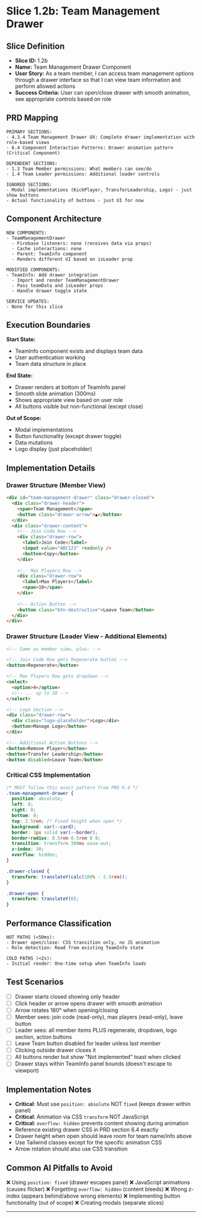 # Slice 1.2b: Team Management Drawer

## Slice Definition
- **Slice ID:** 1.2b
- **Name:** Team Management Drawer Component
- **User Story:** As a team member, I can access team management options through a drawer interface so that I can view team information and perform allowed actions
- **Success Criteria:** User can open/close drawer with smooth animation, see appropriate controls based on role

## PRD Mapping
```
PRIMARY SECTIONS:
- 4.3.4 Team Management Drawer UX: Complete drawer implementation with role-based views
- 6.4 Component Interaction Patterns: Drawer animation pattern (Critical Component)

DEPENDENT SECTIONS:
- 1.3 Team Member permissions: What members can see/do
- 1.4 Team Leader permissions: Additional leader controls

IGNORED SECTIONS:
- Modal implementations (KickPlayer, TransferLeadership, Logo) - just show buttons
- Actual functionality of buttons - just UI for now
```

## Component Architecture
```
NEW COMPONENTS:
- TeamManagementDrawer
  - Firebase listeners: none (receives data via props)
  - Cache interactions: none
  - Parent: TeamInfo component
  - Renders different UI based on isLeader prop

MODIFIED COMPONENTS:
- TeamInfo: Add drawer integration
  - Import and render TeamManagementDrawer
  - Pass teamData and isLeader props
  - Handle drawer toggle state

SERVICE UPDATES:
- None for this slice
```

## Execution Boundaries
**Start State:** 
- TeamInfo component exists and displays team data
- User authentication working
- Team data structure in place

**End State:**
- Drawer renders at bottom of TeamInfo panel
- Smooth slide animation (300ms)
- Shows appropriate view based on user role
- All buttons visible but non-functional (except close)

**Out of Scope:**
- Modal implementations
- Button functionality (except drawer toggle)
- Data mutations
- Logo display (just placeholder)

## Implementation Details

### Drawer Structure (Member View)
```html
<div id="team-management-drawer" class="drawer-closed">
  <div class="drawer-header">
    <span>Team Management</span>
    <button class="drawer-arrow">▲</button>
  </div>
  <div class="drawer-content">
    <!-- Join Code Row -->
    <div class="drawer-row">
      <label>Join Code</label>
      <input value="ABC123" readonly />
      <button>Copy</button>
    </div>
    
    <!-- Max Players Row -->
    <div class="drawer-row">
      <label>Max Players</label>
      <span>10</span>
    </div>
    
    <!-- Action Button -->
    <button class="btn-destructive">Leave Team</button>
  </div>
</div>
```

### Drawer Structure (Leader View - Additional Elements)
```html
<!-- Same as member view, plus: -->

<!-- Join Code Row gets Regenerate button -->
<button>Regenerate</button>

<!-- Max Players Row gets dropdown -->
<select>
  <option>4</option>
  <!-- ... up to 20 -->
</select>

<!-- Logo Section -->
<div class="drawer-row">
  <div class="logo-placeholder">Logo</div>
  <button>Manage Logo</button>
</div>

<!-- Additional Action Buttons -->
<button>Remove Player</button>
<button>Transfer Leadership</button>
<button disabled>Leave Team</button>
```

### Critical CSS Implementation
```css
/* MUST follow this exact pattern from PRD 6.4 */
.team-management-drawer {
  position: absolute;
  left: 0;
  right: 0;
  bottom: 0;
  top: 2.5rem; /* Fixed height when open */
  background: var(--card);
  border: 1px solid var(--border);
  border-radius: 0.5rem 0.5rem 0 0;
  transition: transform 300ms ease-out;
  z-index: 30;
  overflow: hidden;
}

.drawer-closed {
  transform: translateY(calc(100% - 2.5rem));
}

.drawer-open {
  transform: translateY(0);
}
```

## Performance Classification
```
HOT PATHS (<50ms):
- Drawer open/close: CSS transition only, no JS animation
- Role detection: Read from existing TeamInfo state

COLD PATHS (<2s):
- Initial render: One-time setup when TeamInfo loads
```

## Test Scenarios
- [ ] Drawer starts closed showing only header
- [ ] Click header or arrow opens drawer with smooth animation
- [ ] Arrow rotates 180° when opening/closing
- [ ] Member sees: join code (read-only), max players (read-only), leave button
- [ ] Leader sees: all member items PLUS regenerate, dropdown, logo section, action buttons
- [ ] Leave Team button disabled for leader unless last member
- [ ] Clicking outside drawer closes it
- [ ] All buttons render but show "Not implemented" toast when clicked
- [ ] Drawer stays within TeamInfo panel bounds (doesn't escape to viewport)

## Implementation Notes
- **Critical**: Must use `position: absolute` NOT `fixed` (keeps drawer within panel)
- **Critical**: Animation via CSS `transform` NOT JavaScript
- **Critical**: `overflow: hidden` prevents content showing during animation
- Reference existing drawer CSS in PRD section 6.4 exactly
- Drawer height when open should leave room for team name/info above
- Use Tailwind classes except for the specific animation CSS
- Arrow rotation should also use CSS transition

## Common AI Pitfalls to Avoid
❌ Using `position: fixed` (drawer escapes panel)
❌ JavaScript animations (causes flicker)
❌ Forgetting `overflow: hidden` (content bleeds)
❌ Wrong z-index (appears behind/above wrong elements)
❌ Implementing button functionality (out of scope)
❌ Creating modals (separate slices)

---